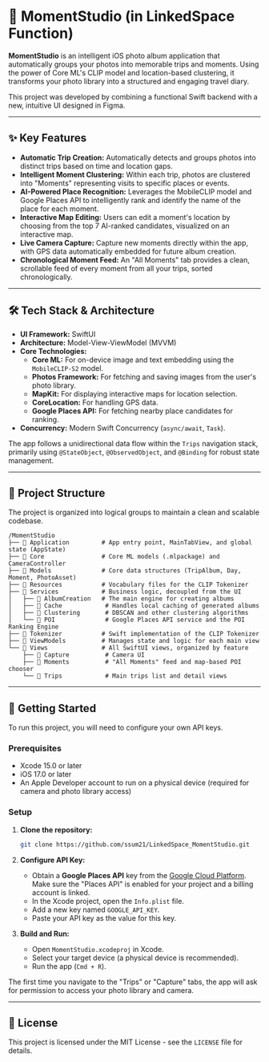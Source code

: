 # 📸 MomentStudio (in LinkedSpace Function)

**MomentStudio** is an intelligent iOS photo album application that automatically groups your photos into memorable trips and moments. Using the power of Core ML's CLIP model and location-based clustering, it transforms your photo library into a structured and engaging travel diary.

This project was developed by combining a functional Swift backend with a new, intuitive UI designed in Figma.

---

## ✨ Key Features

-   **Automatic Trip Creation:** Automatically detects and groups photos into distinct trips based on time and location gaps.
-   **Intelligent Moment Clustering:** Within each trip, photos are clustered into "Moments" representing visits to specific places or events.
-   **AI-Powered Place Recognition:** Leverages the MobileCLIP model and Google Places API to intelligently rank and identify the name of the place for each moment.
-   **Interactive Map Editing:** Users can edit a moment's location by choosing from the top 7 AI-ranked candidates, visualized on an interactive map.
-   **Live Camera Capture:** Capture new moments directly within the app, with GPS data automatically embedded for future album creation.
-   **Chronological Moment Feed:** An "All Moments" tab provides a clean, scrollable feed of every moment from all your trips, sorted chronologically.

---

## 🛠️ Tech Stack & Architecture

-   **UI Framework:** SwiftUI
-   **Architecture:** Model-View-ViewModel (MVVM)
-   **Core Technologies:**
    -   **Core ML:** For on-device image and text embedding using the `MobileCLIP-S2` model.
    -   **Photos Framework:** For fetching and saving images from the user's photo library.
    -   **MapKit:** For displaying interactive maps for location selection.
    -   **CoreLocation:** For handling GPS data.
    -   **Google Places API:** For fetching nearby place candidates for ranking.
-   **Concurrency:** Modern Swift Concurrency (`async/await`, `Task`).

The app follows a unidirectional data flow within the `Trips` navigation stack, primarily using `@StateObject`, `@ObservedObject`, and `@Binding` for robust state management.

---

## 📂 Project Structure

The project is organized into logical groups to maintain a clean and scalable codebase.

```
/MomentStudio
├── 📁 Application         # App entry point, MainTabView, and global state (AppState)
├── 📁 Core                # Core ML models (.mlpackage) and CameraController
├── 📁 Models              # Core data structures (TripAlbum, Day, Moment, PhotoAsset)
├── 📁 Resources           # Vocabulary files for the CLIP Tokenizer
├── 📁 Services            # Business logic, decoupled from the UI
│   ├── 📁 AlbumCreation   # The main engine for creating albums
│   ├── 📁 Cache            # Handles local caching of generated albums
│   ├── 📁 Clustering       # DBSCAN and other clustering algorithms
│   └── 📁 POI              # Google Places API service and the POI Ranking Engine
├── 📁 Tokenizer           # Swift implementation of the CLIP Tokenizer
├── 📁 ViewModels          # Manages state and logic for each main view
└── 📁 Views               # All SwiftUI views, organized by feature
    ├── 📁 Capture          # Camera UI
    ├── 📁 Moments          # "All Moments" feed and map-based POI chooser
    └── 📁 Trips            # Main trips list and detail views
```

---

## 🚀 Getting Started

To run this project, you will need to configure your own API keys.

### Prerequisites

-   Xcode 15.0 or later
-   iOS 17.0 or later
-   An Apple Developer account to run on a physical device (required for camera and photo library access)

### Setup

1.  **Clone the repository:**
    ```sh
    git clone https://github.com/ssum21/LinkedSpace_MomentStudio.git
    ```

2.  **Configure API Key:**
    -   Obtain a **Google Places API** key from the [Google Cloud Platform](https://console.cloud.google.com/). Make sure the "Places API" is enabled for your project and a billing account is linked.
    -   In the Xcode project, open the `Info.plist` file.
    -   Add a new key named `GOOGLE_API_KEY`.
    -   Paste your API key as the value for this key.

3.  **Build and Run:**
    -   Open `MomentStudio.xcodeproj` in Xcode.
    -   Select your target device (a physical device is recommended).
    -   Run the app (`Cmd + R`).

The first time you navigate to the "Trips" or "Capture" tabs, the app will ask for permission to access your photo library and camera.

---

## 📄 License

This project is licensed under the MIT License - see the `LICENSE` file for details.
